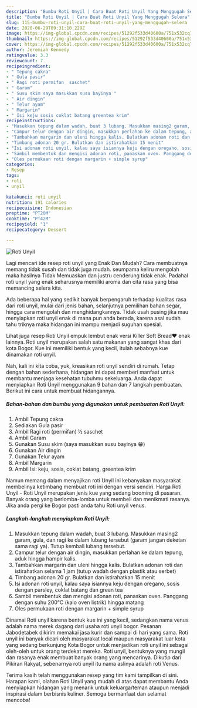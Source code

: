 ```yaml
---
description: "Bumbu Roti Unyil | Cara Buat Roti Unyil Yang Menggugah Selera"
title: "Bumbu Roti Unyil | Cara Buat Roti Unyil Yang Menggugah Selera"
slug: 115-bumbu-roti-unyil-cara-buat-roti-unyil-yang-menggugah-selera
date: 2020-06-29T09:31:10.229Z
image: https://img-global.cpcdn.com/recipes/51292f533d40600a/751x532cq70/roti-unyil-foto-resep-utama.jpg
thumbnail: https://img-global.cpcdn.com/recipes/51292f533d40600a/751x532cq70/roti-unyil-foto-resep-utama.jpg
cover: https://img-global.cpcdn.com/recipes/51292f533d40600a/751x532cq70/roti-unyil-foto-resep-utama.jpg
author: Jeremiah Kennedy
ratingvalue: 3.3
reviewcount: 7
recipeingredient:
- " Tepung cakra"
- " Gula pasir"
- " Ragi roti permifan  saschet"
- " Garam"
- " Susu skim saya masukkan susu bayinya "
- " Air dingin"
- " Telur ayam"
- " Margarin"
- " Isi keju sosis coklat batang greentea krim"
recipeinstructions:
- "Masukkan tepung dalam wadah, buat 3 lubang. Masukkan masing2 garam, gula, dan ragi ke dalam lubang tersebut (garam jangan deketan sama ragi ya). Tutup kembali lubang tersebut."
- "Campur telur dengan air dingin, masukkan perlahan ke dalam tepung, aduk hingga hampir kalis."
- "Tambahkan margarin dan uleni hingga kalis. Bulatkan adonan roti dan istirahatkan selama 1 jam (tutup wadah dengan plastik atau serbet)"
- "Timbang adonan 20 gr. Bulatkan dan istirahatkan 15 menit"
- "Isi adonan roti unyil, kalau saya isiannya keju dengan oregano, sosis dengan parsley, coklat batang dan grean tea"
- "Sambil membentuk dan mengisi adonan roti, panaskan oven. Panggang dengan suhu 200°C (kalo oven listrik) hingga matang"
- "Oles permukaan roti dengan margarin + simple syrup"
categories:
- Resep
tags:
- roti
- unyil

katakunci: roti unyil 
nutrition: 191 calories
recipecuisine: Indonesian
preptime: "PT20M"
cooktime: "PT42M"
recipeyield: "1"
recipecategory: Dessert

---
```



![Roti Unyil](https://img-global.cpcdn.com/recipes/51292f533d40600a/751x532cq70/roti-unyil-foto-resep-utama.jpg)

Lagi mencari ide resep roti unyil yang Enak Dan Mudah? Cara membuatnya memang tidak susah dan tidak juga mudah. seumpama keliru mengolah maka hasilnya Tidak Memuaskan dan justru cenderung tidak enak. Padahal roti unyil yang enak seharusnya memiliki aroma dan cita rasa yang bisa memancing selera kita.

Ada beberapa hal yang sedikit banyak berpengaruh terhadap kualitas rasa dari roti unyil, mulai dari jenis bahan, selanjutnya pemilihan bahan segar, hingga cara mengolah dan menghidangkannya. Tidak usah pusing jika mau menyiapkan roti unyil enak di mana pun anda berada, karena asal sudah tahu triknya maka hidangan ini mampu menjadi suguhan spesial.

Lihat juga resep Roti Unyil empuk lembut enak versi Killer Soft Bread❤️ enak lainnya. Roti unyil merupakan salah satu makanan yang sangat khas dari kota Bogor. Kue ini memiliki bentuk yang kecil, itulah sebabnya kue dinamakan roti unyil.


Nah, kali ini kita coba, yuk, kreasikan roti unyil sendiri di rumah. Tetap dengan bahan sederhana, hidangan ini dapat memberi manfaat untuk membantu menjaga kesehatan tubuhmu sekeluarga. Anda dapat menyiapkan Roti Unyil menggunakan 9 bahan dan 7 langkah pembuatan. Berikut ini cara untuk membuat hidangannya.

<!--inarticleads1-->

##### Bahan-bahan dan bumbu yang digunakan untuk pembuatan Roti Unyil:

1. Ambil  Tepung cakra
1. Sediakan  Gula pasir
1. Ambil  Ragi roti (permifan) ½ saschet
1. Ambil  Garam
1. Gunakan  Susu skim (saya masukkan susu bayinya 😁)
1. Gunakan  Air dingin
1. Gunakan  Telur ayam
1. Ambil  Margarin
1. Ambil  Isi: keju, sosis, coklat batang, greentea krim


Namun memang dalam menyajikan roti Unyil ini kebanyakan masyarakat membelinya ketimbang membuat roti ini dengan versi sendiri. Harga Roti Unyil - Roti Unyil merupakan jenis kue yang sedang booming di pasaran. Banyak orang yang berlomba-lomba untuk membeli dan menikmati rasanya. Jika anda pergi ke Bogor pasti anda tahu Roti unyil venus. 

<!--inarticleads2-->

##### Langkah-langkah menyiapkan Roti Unyil:

1. Masukkan tepung dalam wadah, buat 3 lubang. Masukkan masing2 garam, gula, dan ragi ke dalam lubang tersebut (garam jangan deketan sama ragi ya). Tutup kembali lubang tersebut.
1. Campur telur dengan air dingin, masukkan perlahan ke dalam tepung, aduk hingga hampir kalis.
1. Tambahkan margarin dan uleni hingga kalis. Bulatkan adonan roti dan istirahatkan selama 1 jam (tutup wadah dengan plastik atau serbet)
1. Timbang adonan 20 gr. Bulatkan dan istirahatkan 15 menit
1. Isi adonan roti unyil, kalau saya isiannya keju dengan oregano, sosis dengan parsley, coklat batang dan grean tea
1. Sambil membentuk dan mengisi adonan roti, panaskan oven. Panggang dengan suhu 200°C (kalo oven listrik) hingga matang
1. Oles permukaan roti dengan margarin + simple syrup


Dinamai Roti unyil karena bentuk kue ini yang kecil, sedangkan nama venus adalah nama merek dagang dari usaha roti unyil bogor. Pesanan Jabodetabek dikirim memakai jasa kurir dan sampai di hari yang sama. Roti unyil ini banyak dicari oleh masyarakat local maupun masyarakat luar kota yang sedang berkunjung Kota Bogor untuk menjadikan roti unyil ini sebagai oleh-oleh untuk orang terdekat mereka. Roti unyil, bentuknya yang mungil dan rasanya enak membuat banyak orang yang mencarinya. Dikutip dari Pikiran Rakyat, sebenarnya roti unyil itu nama aslinya adalah roti Venus. 

Terima kasih telah menggunakan resep yang tim kami tampilkan di sini. Harapan kami, olahan Roti Unyil yang mudah di atas dapat membantu Anda menyiapkan hidangan yang menarik untuk keluarga/teman ataupun menjadi inspirasi dalam berbisnis kuliner. Semoga bermanfaat dan selamat mencoba!
